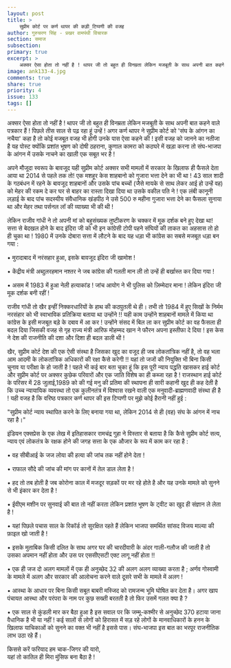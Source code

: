 ```yaml
---
layout: post
title: >
    सुप्रीम कोर्ट पर कर्ण थापर की कड़ी_टिप्पणी की वजह
author: गुरुचरण सिंह - प्रखर वामपंथी विचारक
section: समाज
subsection:
primary: true
excerpt: >
    अक्सर ऐसा होता तो नहीं है ! थापर जी तो बहुत ही विनम्रता लेकिन मजबूती के साथ अपनी बात कहने वाले पत्रकार हैं ! पिछले तीस साल से पढ़ रहा हूं उन्हें !
image: ank133-4.jpg
comments: true
share: true
priority: 4
issue: 133
tags: []
---
```


अक्सर ऐसा होता तो नहीं है ! थापर जी तो बहुत ही विनम्रता लेकिन मजबूती के साथ अपनी बात कहने वाले पत्रकार हैं ! पिछले तीस साल से पढ़ रहा हूं उन्हें ! अगर कर्ण थापर ने सुप्रीम कोर्ट को 'संघ के आंगन का नचैया' कहा है तो कोई मजबूत वजह भी होगी उनके पास ऐसा कहने की ! इसी वजह को जानने का नतीजा है यह पोस्ट क्योंकि प्रशांत भूषण को दोषी ठहराना, कुणाल कामरा को कठघरे में खड़ा करना तो संघ-भाजपा के आंगन में उसके नाचने का खाली एक सबूत भर है !

अपने मौजूदा स्वरूप के बावजूद यही सुप्रीम कोर्ट अक्सर सभी मामलों में सरकार के खिलाफ ही फैसले देता आया था 2014 से पहले तक तो! एक मशहूर केस शाहबानो को गुजारा भत्ता देने का भी था ! 43 साल शादी के गठबंधन में रहने के बावजूद शाहबानों और उसके पांच बच्चों (जैसे मायके से साथ लेकर आई हो उन्हें वह) को मेहर की रकम दे कर घर से बाहर का रास्ता दिखा दिया था उसके वकील पति ने ! एक लंबी कानूनी लड़ाई के बाद पांच सदस्यीय संवैधानिक खंडपीठ ने उसे 500 रु महीना गुजारा भत्ता देने का फैसला सुनाया था और मेहर तथा पर्सनल लॉ की व्याख्या भी की थी !

लेकिन राजीव गांधी ने तो अपनी मां को बहुसंख्यक तुष्टीकरण के चक्कर में मूक दर्शक बने हुए देखा था! सत्ता से बेदखल होने के बाद इंदिरा जी को भी इन कांग्रेसी टोपी पहने संघियों की ताकत का अहसास तो हो ही चुका था ! 1980 में उनके दोबारा सत्ता में लौटने के बाद यह धड़ा भी कांग्रेस का सबसे मजबूत धड़ा बन गया :

• मुरादाबाद में नरंसहार हुआ, इसके बावजूद इंदिरा जी खामोश !

• केंद्रीय मंत्री अब्दुलरहमान नश्तर ने जब कांग्रेस की गलती मान ली तो उन्हें ही  बर्खास्त कर दिया गया !

• असम में 1983 में हुआ नेली हत्याकांड ! जांच आयोग ने भी पुलिस को ज़िम्मेदार माना ! लेकिन इंदिरा जी मूक दर्शक बनी रहीं !

राजीव गांधी तो खैर इन्हीं निक्करधारियों के हाथ की कठपुतली थे ही। तभी तो 1984 में हुए सिखों के निर्मम नरसंहार को भी स्वाभाविक प्रतिक्रिया बताया था उन्होंने !! यही काम उन्होंने शाहबानों मामले में किया था कांग्रेस के इसी मजबूत बड़े के दबाव में आ कर ! उन्होंने संसद में बिल ला कर सुप्रीम कोर्ट का वह फैसला ही बदल दिया जिसकी वजह से गृह राज्य मंत्री आरिफ मोहम्मद खान ने फौरन अपना इस्तीफा दे दिया ! इस केस ने देश की राजनीति की दशा और दिशा ही बदल डाली थी !

खैर, सुप्रीम कोर्ट देश की‌ एक ऐसी‌ संस्था है जिसका खुद का वजूद ही जब लोकतांत्रिक नहीं है, तो वह भला आम आदमी के लोकतांत्रिक अधिकारों की रक्षा कैसे करेगी !! यहां तो जजों की नियुक्ति भी बिना किसी चुनाव या परीक्षा के‌ हो जाती है ! पहले भी कई बार बता चुका हूं कि इस पूरी न्याय पद्धति खासकर हाई कोर्ट और सुप्रीम कोर्ट पर अक्सर कुछेक परिवारों और एक जाति विशेष का ही कब्जा रहा है ! राजस्थान हाई कोर्ट के परिसर में 28 जुलाई,1989 को की गई मनु की प्रतिमा की स्थापना ही सारी कहानी खुद ही कह देती है कि उच्च न्यायायिक व्यवस्था तो एक कुलीनतंत्र में विश्वास रखने वाली एक मनुवादी-ब्राह्मणवादी संस्था ही है ! यही वजह है कि वरिष्ठ पत्रकार कर्ण थापर की  इस टिप्पणी पर मुझे कोई हैरानी नहीं हुई :

"सुप्रीम कोर्ट न्याय स्थापित करने के लिए बनाया गया था, लेकिन  2014 से ही (वह) संघ के आंगन में नाच रहा है।"

इंडियन एक्सप्रेस के एक लेख में इतिहासकार रामचंद्र गुहा ने विस्तार से बताया है कि कैसे सुप्रीम कोर्ट सत्य, न्याय एवं लोकतंत्र के रक्षक होने की जगह सत्ता के एक औजार के रूप में काम कर रहा है :

•  वह सीबीआई के जज लोया की हत्या की जांच तक नहीं होने देता !

•  राफाल सौदे की जांच की मांग पर कानों में तेल डाल लेता है !

•  हद तो तब होती है जब कोरोना काल में मजदूर
सड़कों पर मर रहे होते है और यह उनके मामले को  सुनने से भी इंकार कर देता है !

• ईवीएम मशीन पर सुनवाई की बात तो नहीं करता लेकिन प्रशांत भूषण के ट्वीट का खुद ही संज्ञान ले लेता है !

•  यहां पिछले पचास साल के रिकॉर्ड तो सुरक्षित रहते हैं लेकिन भाजपा समर्थित सांसद विजय माल्या की फ़ाइल खो जाती है !

•  इसके मुताबिक किसी दलित के साथ अगर घर की चारदीवारी के अंदर गाली-गलौज की जाती है तो उसका अपमान नहीं होता और उस पर एससीएसटी एक्ट लागू नहीं होता !!

• एक ही जज दो अलग मामलों में एक ही अनुच्छेद 32 की अलग अलग व्याख्या करता है ; अर्णव गोस्वामी के मामले में अलग और सरकार की आलोचना करने वाले दूसरे सभी के मामले में अलग !

• आस्था के आधार पर बिना किसी सबूत बाबरी मस्जिद को रामजन्म भूमि घोषित कर देता है। अगर खाप पंचायत आस्था और परंपरा के नाम पर कुछ सख्ती बरतती है तो फिर उसमें गलत क्या है ?
 
• एक साल से कुंडली मार कर बैठा हुआ है इस सवाल पर कि जम्मू-कश्मीर से अनुच्छेद 370 हटाया जाना वैधानिक है भी या नहीं ! कई सालों से लोगों को हिरासत में सड़ रहे लोगों के मानवाधिकारों के हनन के खिलाफ याचिकाओं को सुनने का वक्त भी नहीं है इससे पास। संघ-भाजपा इस बात का भरपूर राजनीतिक लाभ उठा रहे हैं।

किससे करें फरियाद हम चाक-जिगर की यारो,
<br/>
यहां तो कातिल ही मिरा मुंसिफ बना बैठा है !